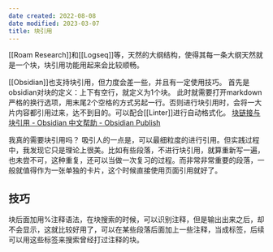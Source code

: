```yaml
---
date created: 2022-08-08
date modified: 2023-03-07
title: 块引用
---
```


[[Roam Research]]和[[Logseq]]等，天然的大纲结构，使得其每一条大纲天然就是一个块，块引用功能用起来会比较顺畅。

[[Obsidian]]也支持块引用，但力度会差一些，并且有一定使用技巧。
首先是obsidian对块的定义：上下有空行，就定义为1个块。
此时就需要打开markdown严格的换行选项，用末尾2个空格的方式另起一行。否则进行块引用时，会将一大片内容都引用过来，达不到目的。可以配合[[Linter]]进行自动格式化。
[块链接与块引用 - Obsidian 中文帮助 - Obsidian Publish](https://publish.obsidian.md/help-zh/%E4%BD%BF%E7%94%A8%E6%8C%87%E5%8D%97/%E5%9D%97%E9%93%BE%E6%8E%A5%E4%B8%8E%E5%9D%97%E5%BC%95%E7%94%A8)

我真的需要块引用吗？
吸引人的一点是，可以最细粒度的进行引用。但实践过程中，我发现它只是理论上很美。比如有些段落，不进行块引用，就算重新写一遍，也未尝不可，这种重复，还可以当做一次复习的过程。而非常非常重要的段落，一般就值得作为一张单独的卡片，这个时候直接使用页面引用就好了。

## 技巧

块后面加用%注释语法，在块搜索的时候，可以识别注释，但是输出出来之后，却不会显示，这就比较好用了，可以在某些段落后面加上一些注释，当成标签，后续可以用这些标签来搜索曾经打过注释的块。
